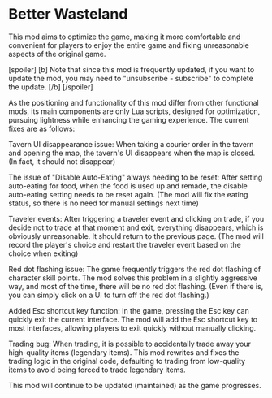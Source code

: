 # Better Wasteland


This mod aims to optimize the game, making it more comfortable and convenient for players to enjoy the entire game and fixing unreasonable aspects of the original game.

[spoiler] [b] Note that since this mod is frequently updated, if you want to update the mod, you may need to "unsubscribe - subscribe" to complete the update. [/b] [/spoiler]

As the positioning and functionality of this mod differ from other functional mods, its main components are only Lua scripts, designed for optimization, pursuing lightness while enhancing the gaming experience. The current fixes are as follows:

Tavern UI disappearance issue: When taking a courier order in the tavern and opening the map, the tavern's UI disappears when the map is closed. (In fact, it should not disappear)

The issue of "Disable Auto-Eating" always needing to be reset: After setting auto-eating for food, when the food is used up and remade, the disable auto-eating setting needs to be reset again. (The mod will fix the eating status, so there is no need for manual settings next time)

Traveler events: After triggering a traveler event and clicking on trade, if you decide not to trade at that moment and exit, everything disappears, which is obviously unreasonable. It should return to the previous page. (The mod will record the player's choice and restart the traveler event based on the choice when exiting)

Red dot flashing issue: The game frequently triggers the red dot flashing of character skill points. The mod solves this problem in a slightly aggressive way, and most of the time, there will be no red dot flashing. (Even if there is, you can simply click on a UI to turn off the red dot flashing.)

Added Esc shortcut key function: In the game, pressing the Esc key can quickly exit the current interface. The mod will add the Esc shortcut key to most interfaces, allowing players to exit quickly without manually clicking.

Trading bug: When trading, it is possible to accidentally trade away your high-quality items (legendary items). This mod rewrites and fixes the trading logic in the original code, defaulting to trading from low-quality items to avoid being forced to trade legendary items.

This mod will continue to be updated (maintained) as the game progresses.